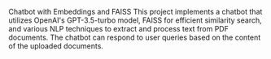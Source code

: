 Chatbot with Embeddings and FAISS
This project implements a chatbot that utilizes OpenAI's GPT-3.5-turbo model, FAISS for efficient similarity search, and various NLP techniques to extract and process text from PDF documents. The chatbot can respond to user queries based on the content of the uploaded documents.
